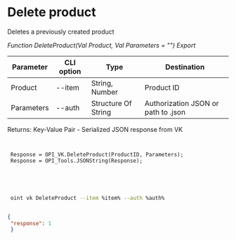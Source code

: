 ﻿---
sidebar_position: 6
---

# Delete product
 Deletes a previously created product


*Function DeleteProduct(Val Product, Val Parameters = "") Export*

 | Parameter | CLI option | Type | Destination |
 |-|-|-|-|
 | Product | --item | String, Number | Product ID |
 | Parameters | --auth | Structure Of String | Authorization JSON or path to .json |

 
 Returns: Key-Value Pair - Serialized JSON response from VK

```bsl title="Code example"
	
 
 Response = OPI_VK.DeleteProduct(ProductID, Parameters);
 Response = OPI_Tools.JSONString(Response);
 
 
	
```

```sh title="CLI command example"
 
 oint vk DeleteProduct --item %item% --auth %auth%


```


```json title="Result"

{
 "response": 1
 }

```
